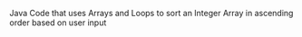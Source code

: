 Java Code that uses Arrays and Loops to sort an Integer Array in ascending order based on user input
